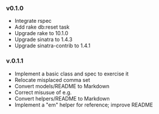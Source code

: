 ### v0.1.0
* Integrate rspec
* Add rake db:reset task
* Upgrade rake to 10.1.0
* Upgrade sinatra to 1.4.3
* Upgrade sinatra-contrib to 1.4.1


### v.0.1.1
* Implement a basic class and spec to exercise it
* Relocate misplaced comma set
* Convert models/README to Markdown
* Correct misusue of e.g.
* Convert helpers/README to Markdown
* Implement a "em" helper for reference; improve README
